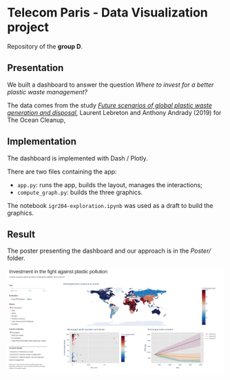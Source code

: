 # Telecom Paris - Data Visualization project

Repository of the **group D**.

## Presentation
We built a dashboard to answer the question *Where to invest for a better plastic waste management?*

The data comes from the study *[Future scenarios of global plastic waste generation and disposal](https://www.nature.com/articles/s41599-018-0212-7)*, Laurent Lebreton and Anthony Andrady (2019) for The Ocean Cleanup,

## Implementation

The dashboard is implemented with Dash / Plotly.

There are two files containing the app:
* `app.py`: runs the app, builds the layout, manages the interactions;
* `compute_graph.py`: builds the three graphics.

The notebook `igr204-exploration.ipynb` was used as a draft to build the graphics.

## Result

The poster presenting the dashboard and our approach is in the *Poster/* folder.

![dashboard](./Poster/dashboard.png)

